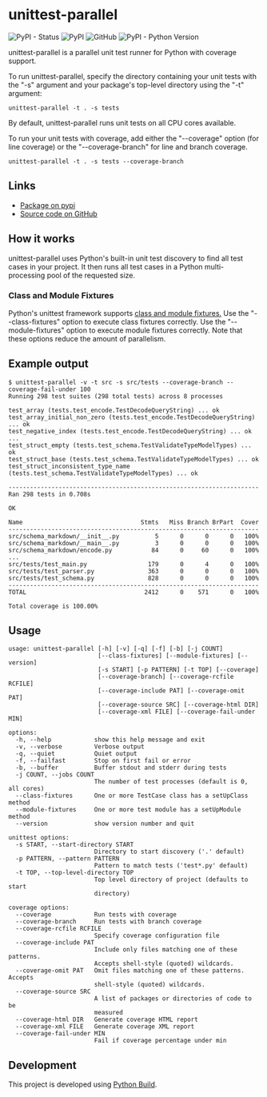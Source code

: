 # unittest-parallel

![PyPI - Status](https://img.shields.io/pypi/status/unittest-parallel)
![PyPI](https://img.shields.io/pypi/v/unittest-parallel)
![GitHub](https://img.shields.io/github/license/craigahobbs/unittest-parallel)
![PyPI - Python Version](https://img.shields.io/pypi/pyversions/unittest-parallel)

unittest-parallel is a parallel unit test runner for Python with coverage support.

To run unittest-parallel, specify the directory containing your unit tests with the "-s" argument
and your package's top-level directory using the "-t" argument:

```
unittest-parallel -t . -s tests
```

By default, unittest-parallel runs unit tests on all CPU cores available.

To run your unit tests with coverage, add either the "--coverage" option (for line coverage) or the
"--coverage-branch" for line and branch coverage.

```
unittest-parallel -t . -s tests --coverage-branch
```


## Links

- [Package on pypi](https://pypi.org/project/unittest-parallel/)
- [Source code on GitHub](https://github.com/craigahobbs/unittest-parallel)


## How it works

unittest-parallel uses Python's built-in unit test discovery to find all test cases in your project.
It then runs all test cases in a Python multi-processing pool of the requested size.

### Class and Module Fixtures

Python's unittest framework supports
[class and module fixtures.](https://docs.python.org/3/library/unittest.html#class-and-module-fixtures)
Use the "--class-fixtures" option to execute class fixtures correctly. Use the "--module-fixtures"
option to execute module fixtures correctly. Note that these options reduce the amount of
parallelism.


## Example output

```
$ unittest-parallel -v -t src -s src/tests --coverage-branch --coverage-fail-under 100
Running 298 test suites (298 total tests) across 8 processes

test_array (tests.test_encode.TestDecodeQueryString) ... ok
test_array_initial_non_zero (tests.test_encode.TestDecodeQueryString) ... ok
test_negative_index (tests.test_encode.TestDecodeQueryString) ... ok
...
test_struct_empty (tests.test_schema.TestValidateTypeModelTypes) ... ok
test_struct_base (tests.test_schema.TestValidateTypeModelTypes) ... ok
test_struct_inconsistent_type_name (tests.test_schema.TestValidateTypeModelTypes) ... ok

----------------------------------------------------------------------
Ran 298 tests in 0.708s

OK

Name                                 Stmts   Miss Branch BrPart  Cover
----------------------------------------------------------------------
src/schema_markdown/__init__.py          5      0      0      0   100%
src/schema_markdown/__main__.py          3      0      0      0   100%
src/schema_markdown/encode.py           84      0     60      0   100%
...
src/tests/test_main.py                 179      0      4      0   100%
src/tests/test_parser.py               363      0      0      0   100%
src/tests/test_schema.py               828      0      0      0   100%
----------------------------------------------------------------------
TOTAL                                 2412      0    571      0   100%

Total coverage is 100.00%
```


## Usage

```
usage: unittest-parallel [-h] [-v] [-q] [-f] [-b] [-j COUNT]
                         [--class-fixtures] [--module-fixtures] [--version]
                         [-s START] [-p PATTERN] [-t TOP] [--coverage]
                         [--coverage-branch] [--coverage-rcfile RCFILE]
                         [--coverage-include PAT] [--coverage-omit PAT]
                         [--coverage-source SRC] [--coverage-html DIR]
                         [--coverage-xml FILE] [--coverage-fail-under MIN]

options:
  -h, --help            show this help message and exit
  -v, --verbose         Verbose output
  -q, --quiet           Quiet output
  -f, --failfast        Stop on first fail or error
  -b, --buffer          Buffer stdout and stderr during tests
  -j COUNT, --jobs COUNT
                        The number of test processes (default is 0, all cores)
  --class-fixtures      One or more TestCase class has a setUpClass method
  --module-fixtures     One or more test module has a setUpModule method
  --version             show version number and quit

unittest options:
  -s START, --start-directory START
                        Directory to start discovery ('.' default)
  -p PATTERN, --pattern PATTERN
                        Pattern to match tests ('test*.py' default)
  -t TOP, --top-level-directory TOP
                        Top level directory of project (defaults to start
                        directory)

coverage options:
  --coverage            Run tests with coverage
  --coverage-branch     Run tests with branch coverage
  --coverage-rcfile RCFILE
                        Specify coverage configuration file
  --coverage-include PAT
                        Include only files matching one of these patterns.
                        Accepts shell-style (quoted) wildcards.
  --coverage-omit PAT   Omit files matching one of these patterns. Accepts
                        shell-style (quoted) wildcards.
  --coverage-source SRC
                        A list of packages or directories of code to be
                        measured
  --coverage-html DIR   Generate coverage HTML report
  --coverage-xml FILE   Generate coverage XML report
  --coverage-fail-under MIN
                        Fail if coverage percentage under min
```


## Development

This project is developed using [Python Build](https://github.com/craigahobbs/python-build#readme).
